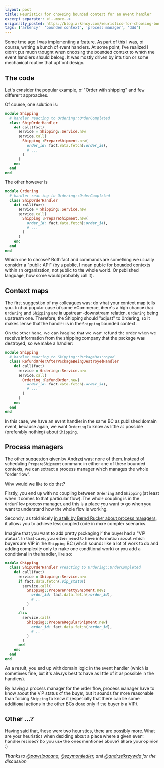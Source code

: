 ```yaml
---
layout: post
title: Heuristics for choosing bounded context for an event handler
excerpt_separator: <!--more-->
originally_posted: https://blog.arkency.com/heuristics-for-choosing-bounded-context-for-an-event-handler/
tags: ['arkency', 'bounded context', 'process manager', 'ddd']
---
```


Some time ago I was implementing a feature. As part of this I was, of course, writing a bunch of event handlers.
At some point, I've realized I didn't put much thought when choosing the bounded context to which the event handlers should belong. It was mostly driven by intuition or some mechanical routine that upfront design.

<!-- more -->

## The code

Let's consider the popular example, of "Order with shipping" and few different approaches.

Of course, one solution is:

```ruby
module Shipping
  # handler reacting to Ordering::OrderCompleted
  class ShipOrderHandler
    def call(fact)
      service = Shipping::Service.new
      service.call(
        Shipping::PrepareShipment.new(
          order_id: fact.data.fetch(:order_id),
          # ...
        )
      )
    end
  end
end
```

The other however is

```ruby
module Ordering
  # handler reacting to Ordering::OrderCompleted
  class ShipOrderHandler
    def call(fact)
      service = Shipping::Service.new
      service.call(
        Shipping::PrepareShipment.new(
          order_id: fact.data.fetch(:order_id),
          # ...
        )
      )
    end
  end
end
```

Which one to choose?
Both fact and commands are something we usually consider a "public API" (by a public, I mean public for bounded contexts within an organization, not public to the whole world. Or published language, how some would probably call it).

## Context maps

The first suggestion of my colleagues was: do what your context map tells you.
In that popular case of some eCommerce, there's a high chance that `Ordering` and `Shipping` are in upstream-downstream relation, `Ordering` being upstream one.
Therefore, the Shipping should "adjust" to Ordering, so it makes sense that the handler is in the `Shipping` bounded context.

On the other hand, we can imagine that we want refund the order when we receive information from the shipping company that the package was destroyed, so we make a handler:

```ruby
module Shipping
  # handler reacting to Shipping::PackageDestroyed
  class RefundOrderAfterPackageBeingDestroyedHandler
    def call(fact)
      service = Ordering::Service.new
      service.call(
        Ordering::RefundOrder.new(
          order_id: fact.data.fetch(:order_id),
          # ...
        )
      )
    end
  end
end
```

In this case, we have an event handler in the same BC as published domain event, because again, we want `Ordering` to know as little as possible (preferably nothing) about `Shipping`.

## Process managers

The other suggestion given by Andrzej was: none of them.
Instead of scheduling `PrepareShipment` command in either one of these bounded contexts, we can extract a process manager which manages the whole "order flow".

Why would we like to do that?

Firstly, you end up with no coupling between `Ordering` and `Shipping` (at least when it comes to that particular flow). The whole coupling is in the `OrderFlow` process manager, and this is a place you want to go when you want to understand how the whole flow is working.

Secondly, as told nicely [in a talk by Bernd Rucker about process managers](https://skillsmatter.com/skillscasts/9853-long-running-processes-in-ddd), it allows you to achieve less coupled code in more complex scenarios.

Imagine that you want to add pretty packaging if the buyer had a "VIP status".
In that case, you either need to have information about which buyers are VIP in the `Shipping` BC (which sounds like a lot of work to do and adding complexity only to make one conditional work) or you add a conditional in the handler, like so:

```ruby
module Shipping
  class ShipOrderHandler #reacting to Ordering::OrderCompleted
    def call(fact)
      service = Shipping::Service.new
      if fact.data.fetch(:vip_status)
        service.call(
          Shipping::PreparePrettyShipment.new(
            order_id: fact.data.fetch(:order_id),
            # ...
          )
        )
      else 
        service.call(
          Shipping::PrepareRegularShipment.new(
            order_id: fact.data.fetch(:order_id),
            # ...
          )
        )
      end
    end
  end
end
```

As a result, you end up with domain logic in the event handler (which is sometimes fine, but it's always best to have as little of it as possible in the handlers).

By having a process manager for the order flow, process manager have to know about the VIP status of the buyer, but it sounds far more reasonable than forcing `Shipping` to know it (especially that there can be some additional actions in the other BCs done only if the buyer is a VIP).

## Other ...?

Having said that, these were two heuristics, there are possibly more.
What are your heuristics when deciding about a place where a given event handler resides?
Do you use the ones mentioned above?
Share your opinion :)


_Thanks to [@pawelpacana](https://twitter.com/pawelpacana/), [@szymonfiedler](https://twitter.com/szymonfiedler/), and [@andrzejkrzywda](https://twitter.com/andrzejkrzywda/) for the discussion_

